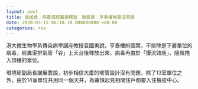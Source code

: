 ```yaml
---
layout: post
title: 袁國勇：病毒或經糞渠釋放　謝展寰：亨泰樓喉管沒問題
date: 2020-03-15 06:10:39.000000000 +08:00
categories: rss
---
```


港大微生物學系傳染病學講座教授袁國勇說，亨泰樓的個案，不排除是下層單位的病毒，經糞渠排氣管「谷」上天台後釋放出來，病毒再由於「擾流效應」，隨風捲入頂樓的單位。

環境局副局長謝展寰說，初步相信大廈的喉管設計沒有問題，除了13室單位之外，由於14室單位共用同一個天井，為審慎起見相關住戶都要入住檢疫中心。
